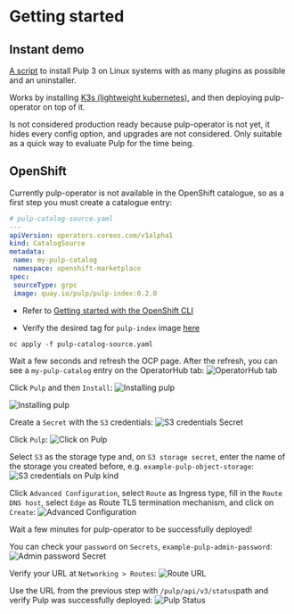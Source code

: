 # Getting started

## Instant demo

[A script](https://raw.githubusercontent.com/pulp/pulp-operator/master/insta-demo/pulp-insta-demo.sh)
to install Pulp 3 on Linux systems with as many plugins as possible and an uninstaller.

Works by installing [K3s (lightweight kubernetes)](https://k3s.io/), and then deploying
pulp-operator on top of it.

Is not considered production ready because pulp-operator is not yet, it hides every config option,
and upgrades are not considered. Only suitable as a quick way to evaluate Pulp for the time
being.


## OpenShift

Currently pulp-operator is not available in the OpenShift catalogue, so as a first step you must create a catalogue entry:

```yaml
# pulp-catalog-source.yaml
---
apiVersion: operators.coreos.com/v1alpha1
kind: CatalogSource
metadata:
 name: my-pulp-catalog
 namespace: openshift-marketplace
spec:
 sourceType: grpc
 image: quay.io/pulp/pulp-index:0.2.0

```

* Refer to [Getting started with the OpenShift CLI](https://docs.openshift.com/container-platform/4.7/cli_reference/openshift_cli/getting-started-cli.html)

* Verify the desired tag for `pulp-index` image [here](https://quay.io/repository/pulp/pulp-index?tab=tags)
```console
oc apply -f pulp-catalog-source.yaml
```

Wait a few seconds and refresh the OCP page. After the refresh, you can see a `my-pulp-catalog` entry
on the OperatorHub tab:
![OperatorHub tab](images/1.png "Pulp on OperatorHub tab")

Click `Pulp` and then `Install`:
![Installing pulp](images/2.png "Installing pulp operator")

![Installing pulp](images/3.png "Installing pulp operator")

Create a `Secret` with the `S3` credentials:
![S3 credentials Secret](images/4.png "S3 credentials Secret")

Click `Pulp`:
![Click on Pulp](images/5.png "Click on Pulp")

Select `S3` as the storage type and, on `S3 storage secret`, enter the name of the storage you created before,
e.g. `example-pulp-object-storage`:
![S3 credentials on Pulp kind](images/6.png "S3 credentials on Pulp kind")

Click `Advanced Configuration`,
select `Route` as Ingress type, fill in the `Route DNS host`, select `Edge` as Route TLS termination mechanism, and click on `Create`:
![Advanced Configuration](images/7.png "Advanced Configuration")

Wait a few minutes for pulp-operator to be successfully deployed!

You can check your `password` on `Secrets`, `example-pulp-admin-password`:
![Admin password Secret](images/8.png "Admin password Secret")

Verify your URL at `Networking > Routes`:
![Route URL](images/9.png "Route URL")

Use the URL from the previous step with `/pulp/api/v3/status`path and verify Pulp was successfully deployed:
![Pulp Status](images/10.png "Pulp Status")
